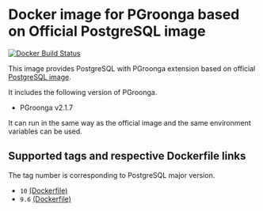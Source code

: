 # Docker image for PGroonga based on Official PostgreSQL image

[![Docker Build Status](https://img.shields.io/docker/build/iquiw/pgroonga-on-postgres.svg)](https://hub.docker.com/r/iquiw/pgroonga-on-postgres/)

This image provides PostgreSQL with PGroonga extension based on
official [PostgreSQL image](https://hub.docker.com/_/postgres/).

It includes the following version of PGroonga.

* PGroonga v2.1.7

It can run in the same way as the official image and the same environment
variables can be used.

## Supported tags and respective Dockerfile links

The tag number is corresponding to PostgreSQL major version.

* `10` [(Dockerfile)](https://github.com/iquiw/docker-pgroonga-on-postgres/blob/master/Dockerfile)
* `9.6` [(Dockerfile)](https://github.com/iquiw/docker-pgroonga-on-postgres/blob/9.6/Dockerfile)
